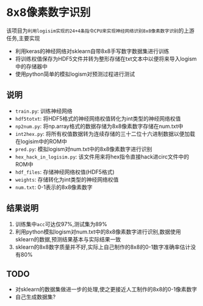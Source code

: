 # 8x8像素数字识别

该项目为`利用logisim实现的24+4条指令CPU来实现神经网络识别8x8像素数字识别`的上游任务,主要实现

- 利用keras的神经网络对sklearn自带8x8手写数字数据集进行训练
- 将训练权值保存为HDF5文件并转为整形存储在txt文本中以便将来导入logism中的存储器中
- 使用python简单的模拟logism对预测过程进行测试

## 说明

- `train.py`: 训练神经网络
- `hdf5totxt`: 将HDF5格式的神经网络权值转化为int类型的神经网络权值
- `np2num.py`: 将np.array格式的数据存储为8x8像素数字存储在num.txt中
- `int2hex.py`: 将所有权值数据转为连续存储的三十二位十六进制数据以便加载在logisim中的ROM中
- `pred.py`: 模拟logism对num.txt中的8x8像素数字进行识别
- `hex_hack_in_logisim.py`: 该文件用来将hex指令直接hack进circ文件中的ROM中
- `hdf_files`: 存储神经网络权值(HDF5格式)
- `weights`: 存储转化为int类型的神经网络权值
- `num.txt`: 0-1表示的8x8像素数字

## 结果说明

1. 训练集中`acc`可达仅97%,测试集为89%
2. 利用python模拟logism对num.txt中的8x8像素数字进行识别,数据使用sklearn的数据,预测结果基本与实际结果一致
3. sklearn的8x8数字质量并不好,实际上自己制作的8x8的0-1数字准确率估计没有80%

## TODO 

- 对sklearn的数据集做进一步的处理,使之更接近人工制作的8x8的0-1像素数字
- 自己生成数据集?
